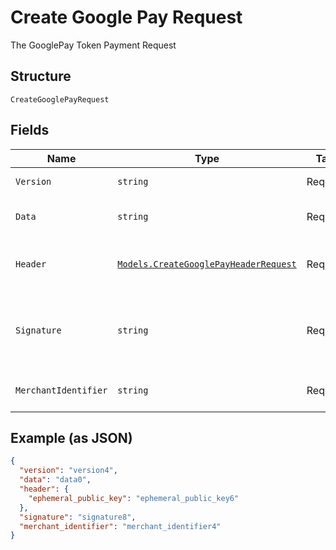 
# Create Google Pay Request

The GooglePay Token Payment Request

## Structure

`CreateGooglePayRequest`

## Fields

| Name | Type | Tags | Description |
|  --- | --- | --- | --- |
| `Version` | `string` | Required | The token version |
| `Data` | `string` | Required | The cryptography data |
| `Header` | [`Models.CreateGooglePayHeaderRequest`](../../doc/models/create-google-pay-header-request.md) | Required | The GooglePay header request |
| `Signature` | `string` | Required | Detached PKCS #7 signature, Base64 encoded as string |
| `MerchantIdentifier` | `string` | Required | GooglePay Merchant identifier |

## Example (as JSON)

```json
{
  "version": "version4",
  "data": "data0",
  "header": {
    "ephemeral_public_key": "ephemeral_public_key6"
  },
  "signature": "signature8",
  "merchant_identifier": "merchant_identifier4"
}
```

